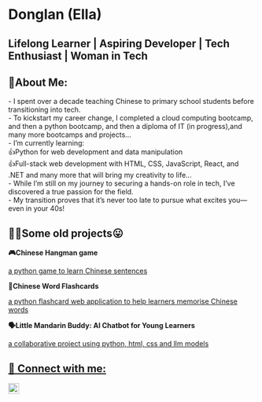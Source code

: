 <h1>Donglan (Ella)<br/></h1><h2>Lifelong Learner</a> | Aspiring Developer </a> | Tech Enthusiast</a> | Woman in Tech</a></h2>

<h2>🌱About Me: </h2> 
- I spent over a decade teaching Chinese to primary school students before transitioning into tech.<br>
- To kickstart my career change, I completed a cloud computing bootcamp, and then a python bootcamp, and then a diploma of IT (in progress),and many more bootcamps and projects...<br>
- I’m currently learning:<br>
👍Python for web development and data manipulation<br>
👍Full-stack web development with HTML, CSS, JavaScript, React, and .NET and many more that will bring my creativity to life...<br>
- While I’m still on my journey to securing a hands-on role in tech, I’ve discovered a true passion for the field.<br>
- My transition proves that it’s never too late to pursue what excites you—even in your 40s!<br>

<h2>👨‍💻Some old projects😛</h2>
<p><b>🎮Chinese Hangman game</b></p>
<a href="https://chinese-hangman-game.azurewebsites.net/">a python game to learn Chinese sentences</a></p>
<p><b>📝Chinese Word Flashcards</b></p>
<a href="https://chinese-flashcards.azurewebsites.net/">a python flashcard web application to help learners memorise Chinese words</a></p>
<p><b>🗣️Little Mandarin Buddy: AI Chatbot for Young Learners</b></p>
<a href="https://child-chatbot-aneahubvf9bjgwh3.australiasoutheast-01.azurewebsites.net/">a collaborative project using python, html, css and llm models
<h2> 🤳 Connect with me:</h2>

[<img align="left" alt="DonglanLiang | LinkedIn" width="22px" src="https://cdn.jsdelivr.net/npm/simple-icons@v3/icons/linkedin.svg" />][linkedin]

[linkedin]: https://www.linkedin.com/in/donglan-liang-589271324/

<!--
**Donglan-digital/Donglan-digital** is a ✨ _special_ ✨ repository because its `README.md` (this file) appears on your GitHub profile.

Here are some ideas to get you started:

- 🔭 I’m currently working on ...
- 🌱 I’m currently learning ...
- 👯 I’m looking to collaborate on ...
- 🤔 I’m looking for help with ...
- 💬 Ask me about ...
- 📫 How to reach me: ...
- 😄 Pronouns: ...
- ⚡ Fun fact: ...
-->
